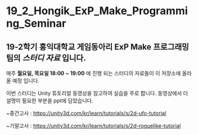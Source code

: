 # 19_2_Hongik_ExP_Make_Programming_Seminar
## **19-2학기 홍익대학교 게임동아리 ExP Make 프로그래밍팀**의 ***스터디 자료*** 입니다.  
  
매주 **월요일, 목요일 18:00 ~ 19:00** 에 진행 되는 스터디의 자료들이 이 저장소에 올라올 예정 입니다.

이번 스터디는 Unity 튜토리얼 동영상을 참고하여 실습을 주로 합니다. 동영상에서 더 설명이 필요한 부분을
ppt에 담았습니다.

~중간고사 : https://unity3d.com/kr/learn/tutorials/s/2d-ufo-tutorial

~기말고사 : https://unity3d.com/kr/learn/tutorials/s/2d-roguelike-tutorial
